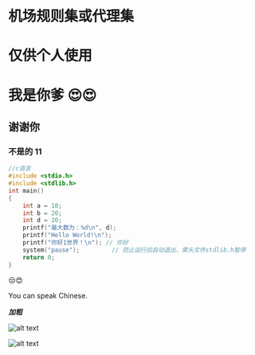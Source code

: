 # 机场规则集或代理集
# 仅供个人使用


# 我是你爹 😍😍

## 谢谢你

### 不是的 11

```c
//c语言
#include <stdio.h>
#include <stdlib.h>
int main()
{
    int a = 10;
    int b = 20;
    int d = 20;
    printf("最大数为：%d\n", d);
    printf("Hello World!\n");
    printf("你好1世界！\n"); // 你好
    system("pause");         // 防止运行后自动退出，需头文件stdlib.h暂停
    return 0;
}
```

😒😍

You can speak Chinese.

**_加粗_**

![alt text](image.png)

![alt text](image-1.png)
